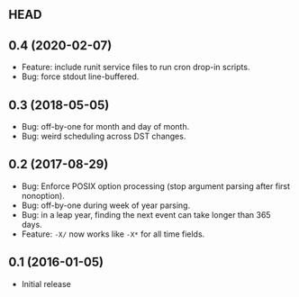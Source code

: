 ## HEAD

## 0.4 (2020-02-07)

* Feature: include runit service files to run cron drop-in scripts.
* Bug: force stdout line-buffered.

## 0.3 (2018-05-05)

* Bug: off-by-one for month and day of month.
* Bug: weird scheduling across DST changes.

## 0.2 (2017-08-29)

* Bug: Enforce POSIX option processing (stop argument parsing after
  first nonoption).
* Bug: off-by-one during week of year parsing.
* Bug: in a leap year, finding the next event can take longer than 365 days.
* Feature: `-X/` now works like `-X*` for all time fields.

## 0.1 (2016-01-05)

* Initial release
